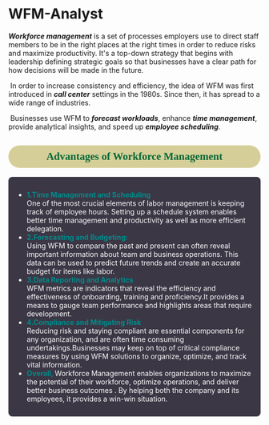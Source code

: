 # WFM-Analyst

   ***Workforce management*** is a set of processes employers use to direct staff members to be in the right places at the right times in order to reduce risks and maximize productivity. It's a top-down strategy that begins with leadership defining strategic goals so that businesses have a clear path for how decisions will be made in the future. <br>

 In order to increase consistency and efficiency, the idea of WFM was first introduced in ***call center*** settings in the 1980s. Since then, it has spread to a wide range of industries. <br>
 
 Businesses use WFM to ***forecast workloads***, enhance ***time management***, provide analytical insights, and speed up ***employee scheduling***. <br>
 
 
 ## <p style="padding:10px;background-color:#D5CE98;margin:0;color:#006837;font-family:newtimeroman;font-size:100%;text-align:center;border-radius: 50px 50px;overflow:hidden;font-weight:800">Advantages of Workforce Management</p>


<div style=" background-color:#3b3745;text-align:left; padding: 13px 13px; border-radius: 8px; color: white">
<ul>
<li> <font color="DARKCYAN"><b>1.Time Management and Scheduling</b></font> <br>
    One of the most crucial elements of labor management is keeping track of employee hours. Setting up a schedule system enables better time management and productivity as well as more efficient delegation.
    
<li>  <font color="DARKCYAN"><b>2.Forecasting and Budgeting:</b></font>  <br>
    Using WFM to compare the past and present can often reveal important information about team and business operations. This data can be used to predict future trends and create an accurate budget for items like labor.

<li> <font color="DARKCYAN"><b>3.Data Reporting and Analytics</b></font> <br>
WFM metrics are indicators that reveal the efficiency and effectiveness of onboarding, training and proficiency.It provides a means to gauge team performance and highlights areas that require development.  
    
<li>  <font color="DARKCYAN"><b> 4.Compliance and Mitigating Risk</b></font>  <br>
Reducing risk and staying compliant are essential components for any organization, and are often time consuming undertakings.Businesses may keep on top of critical compliance measures by using WFM solutions to organize, optimize, and track vital information.   
    

<li><font color="DARKCYAN"><b> Overall, </b></font> Workforce Management enables organizations to maximize the potential of their workforce, optimize operations, and deliver better business outcomes . By helping both the company and its employees, it provides a win-win situation.
</ul>
</div>
